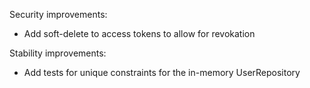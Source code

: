 
Security improvements:
- Add soft-delete to access tokens to allow for revokation

Stability improvements:
- Add tests for unique constraints for the in-memory UserRepository
